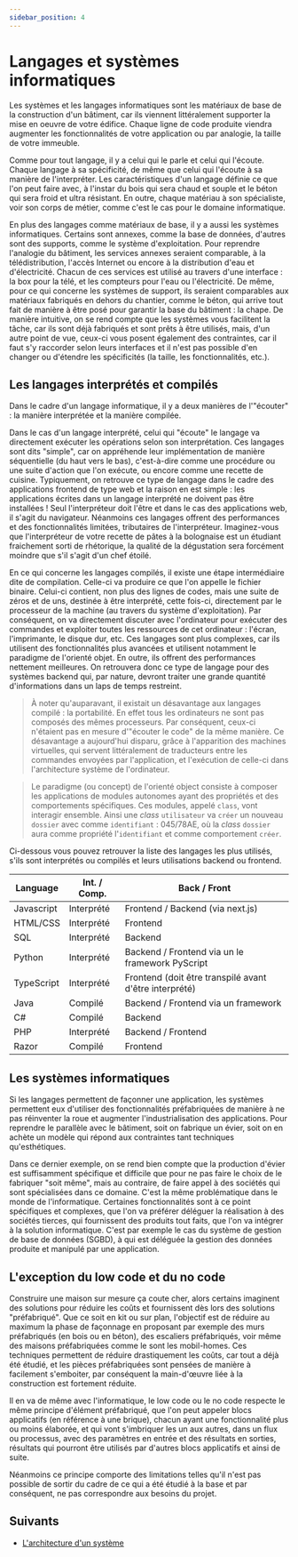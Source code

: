 ```yaml
---
sidebar_position: 4
---
```


# Langages et systèmes informatiques

Les systèmes et les langages informatiques sont les matériaux de base de la construction d'un bâtiment, car ils viennent littéralement supporter la mise en oeuvre de votre édifice. Chaque ligne de code produite viendra augmenter les fonctionnalités de votre application ou par analogie, la taille de votre immeuble. 

Comme pour tout langage, il y a celui qui le parle et celui qui l'écoute. Chaque langage à sa spécificité, de même que celui qui l'écoute à sa manière de l'interpréter. Les caractéristiques d'un langage définie ce que l'on peut faire avec, à l'instar du bois qui sera chaud et souple et le béton qui sera froid et ultra résistant. En outre, chaque matériau à son spécialiste, voir son corps de métier, comme c'est le cas pour le domaine informatique. 

En plus des langages comme matériaux de base, il y a aussi les systèmes informatiques. Certains sont annexes, comme la base de données, d'autres sont des supports, comme le système d'exploitation. Pour reprendre l'analogie du bâtiment, les services annexes seraient comparable, à la télédistribution, l'accès Internet ou encore à la distribution d'eau et d'électricité. Chacun de ces services est utilisé au travers d'une interface : la box pour la télé, et les compteurs pour l'eau ou l'électricité. De même, pour ce qui concerne les systèmes de support, ils seraient comparables aux matériaux fabriqués en dehors du chantier, comme le béton, qui arrive tout fait de manière à être posé pour garantir la base du bâtiment : la chape. De manière intuitive, on se rend compte que les systèmes vous facilitent la tâche, car ils sont déjà fabriqués et sont prêts à être utilisés, mais, d'un autre point de vue, ceux-ci vous posent également des contraintes, car il faut s'y raccorder selon leurs interfaces et il n'est pas possible d'en changer ou d'étendre les spécificités (la taille, les fonctionnalités, etc.).

## Les langages interprétés et compilés

Dans le cadre d'un langage informatique, il y a deux manières de l'"écouter" : la manière interprétée et la manière compilée.

Dans le cas d'un langage interprété, celui qui "écoute" le langage va directement exécuter les opérations selon son interprétation. Ces langages sont dits "simple", car on appréhende leur implémentation de manière séquentielle (du haut vers le bas), c'est-à-dire comme une procédure ou une suite d'action que l'on exécute, ou encore comme une recette de cuisine. Typiquement, on retrouve ce type de langage dans le cadre des applications frontend de type web et la raison en est simple : les applications écrites dans un langage interprété ne doivent pas être installées ! Seul l'interpréteur doit l'être et dans le cas des applications web, il s'agit du navigateur. Néanmoins ces langages offrent des performances et des fonctionnalités limitées, tributaires de l'interpréteur. Imaginez-vous que l'interpréteur de votre recette de pâtes à la bolognaise est un étudiant fraichement sorti de rhétorique, la qualité de la dégustation sera forcément moindre que s'il s'agit d'un chef étoilé.

En ce qui concerne les langages compilés, il existe une étape intermédiaire dite de compilation. Celle-ci va produire ce que l'on appelle le fichier binaire. Celui-ci contient, non plus des lignes de codes, mais une suite de zéros et de uns, destinée à être interprété, cette fois-ci, directement par le processeur de la machine (au travers du système d'exploitation). Par conséquent, on va directement discuter avec l'ordinateur pour exécuter des commandes et exploiter toutes les ressources de cet ordinateur : l'écran, l'imprimante, le disque dur, etc. Ces langages sont plus complexes, car ils utilisent des fonctionnalités plus avancées et utilisent notamment le paradigme de l'orienté objet. En outre, ils offrent des performances nettement meilleures. On retrouvera donc ce type de langage pour des systèmes backend qui, par nature, devront traiter une grande quantité d'informations dans un laps de temps restreint.

>À noter qu'auparavant, il existait un désavantage aux langages compilé : la portabilité. En effet tous les ordinateurs ne sont pas composés des mêmes processeurs. Par conséquent, ceux-ci n'étaient pas en mesure d'"écouter le code" de la même manière. Ce désavantage a aujourd'hui disparu, grâce à l'apparition des machines virtuelles, qui servent littéralement de traducteurs entre les commandes envoyées par l'application, et l'exécution de celle-ci dans l'architecture système de l'ordinateur.

>Le paradigme (ou concept) de l'orienté object consiste à composer les applications de modules autonomes ayant des propriétés et des comportements spécifiques. Ces modules, appelé `class`, vont interagir ensemble. Ainsi une *class* `utilisateur` va `créer` un nouveau `dossier` avec comme `identifiant` : 045/78AE, où la *class* `dossier` aura comme propriété l'`identifiant` et comme comportement `créer`.

Ci-dessous vous pouvez retrouver la liste des langages les plus utilisés, s'ils sont interprétés ou compilés et leurs utilisations backend ou frontend.

| Language   | Int. / Comp. | Back / Front                                           |
| ---------- | ------------ | ------------------------------------------------------ |
| Javascript | Interprété   | Frontend / Backend (via next.js)                          |
| HTML/CSS   | Interprété   | Frontend                                                  |
| SQL        | Interprété   | Backend                                                   |
| Python     | Interprété   | Backend / Frontend via un le framework PyScript           |
| TypeScript | Interprété   | Frontend (doit être transpilé avant d'être interprété) |
| Java       | Compilé      | Backend / Frontend via un framework                       |
| C#         | Compilé      | Backend                                                   |
| PHP        | Interprété   | Backend / Frontend                                     |
| Razor      | Compilé      | Frontend                                               | 

## Les systèmes informatiques

Si les langages permettent de façonner une application, les systèmes permettent eux d'utiliser des fonctionnalités préfabriquées de manière à ne pas réinventer la roue et augmenter l'industrialisation des applications. Pour reprendre le parallèle avec le bâtiment, soit on fabrique un évier, soit on en achète un modèle qui répond aux contraintes tant techniques qu'esthétiques. 

Dans ce dernier exemple, on se rend bien compte que la production d'évier est suffisamment spécifique et difficile que pour ne pas faire le choix de le fabriquer "soit même", mais au contraire, de faire appel à des sociétés qui sont spécialisées dans ce domaine. C'est la même problématique dans le monde de l'informatique. Certaines fonctionnalités sont à ce point spécifiques et complexes, que l'on va préférer déléguer la réalisation à des sociétés tierces, qui fournissent des produits tout faits, que l'on va intégrer à la solution informatique. C'est par exemple le cas du système de gestion de base de données (SGBD), à qui est déléguée la gestion des données produite et manipulé par une application. 

## L'exception du low code et du no code

Construire une maison sur mesure ça coute cher, alors certains imaginent des solutions pour réduire les coûts et fournissent dès lors des solutions "préfabriqué". Que ce soit en kit ou sur plan, l'objectif est de réduire au maximum la phase de façonnage en proposant par exemple des murs préfabriqués (en bois ou en béton), des escaliers préfabriqués, voir même des maisons préfabriquées comme le sont les mobil-homes. Ces techniques permettent de réduire drastiquement les coûts, car tout a déjà été étudié, et les pièces préfabriquées sont pensées de manière à facilement s'emboiter, par conséquent la main-d'œuvre liée à la construction est fortement réduite.

Il en va de même avec l'informatique, le low code ou le no code respecte le même principe d'élément préfabriqué, que l'on peut appeler blocs applicatifs (en référence à une brique), chacun ayant une fonctionnalité plus ou moins élaborée, et qui vont s'imbriquer les un aux autres, dans un flux ou processus, avec des paramètres en entrée et des résultats en sorties, résultats qui pourront être utilisés par d'autres blocs applicatifs et ainsi de suite. 

Néanmoins ce principe comporte des limitations telles qu'il n'est pas possible de sortir du cadre de ce qui a été étudié à la base et par conséquent, ne pas correspondre aux besoins du projet. 

## Suivants

- [L'architecture d'un système](architecture.md)
